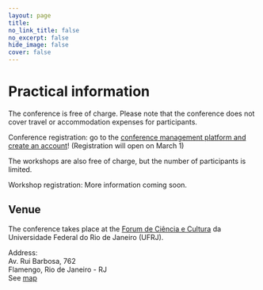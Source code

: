 ```yaml
---
layout: page
title: 
no_link_title: false 
no_excerpt: false 
hide_image: false
cover: false
---
```


# Practical information

The conference is free of charge. Please note that the conference does not cover travel or accommodation expenses for participants.  

Conference registration: go to the [conference management platform and create an account](https://hnr2025.sciencesconf.org/)! (Registration will open on March 1)

The workshops are also free of charge, but the number of participants is limited.  

Workshop registration: More information coming soon.  

## Venue

The conference takes place at the [Forum de Ciência e Cultura](https://forum.ufrj.br/) da Universidade Federal do Rio de Janeiro (UFRJ).  

Address:  
Av. Rui Barbosa, 762  
Flamengo, Rio de Janeiro - RJ  
See [map](https://maps.app.goo.gl/AVrED7KbBPnmtDT98)
